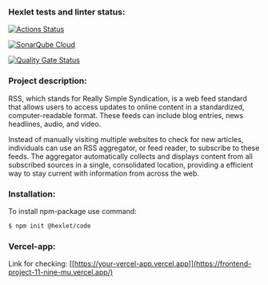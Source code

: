 ### Hexlet tests and linter status:
[![Actions Status](https://github.com/RomashNat/frontend-project-11/actions/workflows/hexlet-check.yml/badge.svg)](https://github.com/RomashNat/frontend-project-11/actions)

[![SonarQube Cloud](https://sonarcloud.io/images/project_badges/sonarcloud-light.svg)](https://sonarcloud.io/summary/new_code?id=RomashNat_frontend-project-11)

[![Quality Gate Status](https://sonarcloud.io/api/project_badges/measure?project=RomashNat_frontend-project-11&metric=alert_status)](https://sonarcloud.io/summary/new_code?id=RomashNat_frontend-project-11)

### Project description:
RSS, which stands for Really Simple Syndication, is a web feed standard that allows users to access updates to online content in a standardized, computer-readable format. These feeds can include blog entries, news headlines, audio, and video.



Instead of manually visiting multiple websites to check for new articles, individuals can use an RSS aggregator, or feed reader, to subscribe to these feeds. The aggregator automatically collects and displays content from all subscribed sources in a single, consolidated location, providing a efficient way to stay current with information from across the web.

### Installation:

To install npm-package use command:

```sh
$ npm init @hexlet/code
```

### Vercel-app:

Link for checking: [[https://your-vercel-app.vercel.app]](https://frontend-project-11-nine-mu.vercel.app/)

